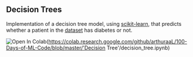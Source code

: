 ## Decision Trees

Implementation of a decision tree model, using [scikit-learn](https://scikit-learn.org/stable/), that predicts whether a patient in the [dataset](https://www.kaggle.com/uciml/pima-indians-diabetes-database) has diabetes or not.

![Open In Colab](https://colab.research.google.com/assets/colab-badge.svg)(https://colab.research.google.com/github/arthuraaL/100-Days-of-ML-Code/blob/master/'Decision Tree'/decision_tree.ipynb)
